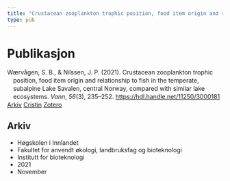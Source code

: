 ```yaml
---
title: "Crustacean zooplankton trophic position, food item origin and relationship to fish in the temperate, subalpine Lake Savalen, central Norway, compared with similar lake ecosystems."
type: pub
---
```

<h1>Publikasjon</h1>
<article id="csl-bib-container-ZDNHWKJH" class="csl-bib-container">
  <div class="csl-bib-body" style="line-height: 1.35; padding-left: 1em; text-indent:-1em;">
  <div class="csl-entry">W&#xE6;rv&#xE5;gen, S. B., &amp; Nilssen, J. P. (2021). Crustacean zooplankton trophic position, food item origin and relationship to fish in the temperate, subalpine Lake Savalen, central Norway, compared with similar lake ecosystems. <i>Vann</i>, <i>56</i>(3), 235&#x2013;252. <a href="https://hdl.handle.net/11250/3000181">https://hdl.handle.net/11250/3000181</a></div>
</div>
  <div class="csl-bib-buttons">
    <a href="#taxonomy-article-ZDNHWKJH" class="csl-bib-button">Arkiv</a>
    <a href="https://app.cristin.no/results/show.jsf?id=1951387" alt="Cristin URL" class="csl-bib-button">Cristin</a>
    <a href="http://zotero.org/groups/5022929/items/ZDNHWKJH" alt="Zotero URL" class="csl-bib-button">Zotero</a>
  </div>
  <div id="csl-bib-meta-container-ZDNHWKJH"></div>
</article>
<div id="csl-bib-meta-ZDNHWKJH" class="csl-bib-meta">
  <article id="taxonomy-article-ZDNHWKJH" class="taxonomy-article">
    <h1>Arkiv</h1>
    <ul>
      <li>Høgskolen i Innlandet</li>
      <li>Fakultet for anvendt økologi, landbruksfag og bioteknologi</li>
      <li>Institutt for bioteknologi</li>
      <li>2021</li>
      <li>November</li>
    </ul>
  </article>
</div>
